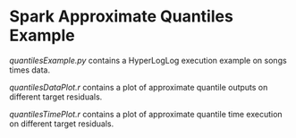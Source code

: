 # Spark Approximate Quantiles Example

*quantilesExample.py* contains a HyperLogLog execution example on songs times data.

*quantilesDataPlot.r* contains a plot of approximate quantile outputs on different target residuals.

*quantilesTimePlot.r* contains a plot of approximate quantile time execution on different target residuals.
